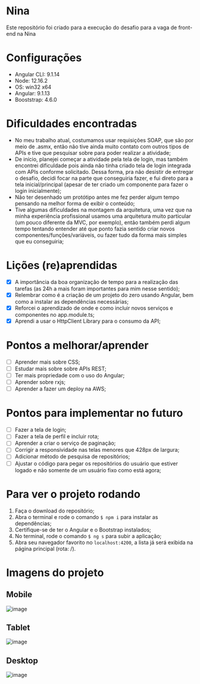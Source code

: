 # Nina

Este repositório foi criado para a execução do desafio para a vaga de front-end na Nina

# Configurações

- Angular CLI: 9.1.14
- Node: 12.16.2
- OS: win32 x64
- Angular: 9.1.13
- Booststrap: 4.6.0

# Dificuldades encontradas

- No meu trabalho atual, costumamos usar requisições SOAP, que são por meio de .asmx, então não tive ainda muito contato com outros tipos de APIs e tive que pesquisar sobre para poder realizar a atividade;
- De início, planejei começar a atividade pela tela de login, mas também encontrei dificuldade pois ainda não tinha criado tela de login integrada com APIs conforme solicitado. Dessa forma, pra não desistir de entregar o desafio, decidi focar na parte que conseguiria fazer, e fui direto para a tela inicial/principal (apesar de ter criado um componente para fazer o login inicialmente);
- Não ter desenhado um protótipo antes me fez perder algum tempo pensando na melhor forma de exibir o conteúdo;
- Tive algumas dificuldades na montagem da arquitetura, uma vez que na minha experiência profissional usamos uma arquitetura muito particular (um pouco diferente da MVC, por exemplo), então também perdi algum tempo tentando entender até que ponto fazia sentido criar novos componentes/funções/variáveis, ou fazer tudo da forma mais simples que eu conseguiria;

# Lições (re)aprendidas
 - [x] A importância da boa organização de tempo para a realização das tarefas (as 24h a mais foram importantes para mim nesse sentido);
 - [x] Relembrar como é a criação de um projeto do zero usando Angular, bem como a instalar as dependências necessárias;
 - [x] Reforcei o aprendizado de onde e como incluir novos serviços e componentes no app.module.ts;
 - [x] Aprendi a usar o HttpClient Library para o consumo da API;
 
# Pontos a melhorar/aprender
  -[ ] Aprender mais sobre CSS;
  -[ ] Estudar mais sobre sobre APIs REST;
  -[ ] Ter mais propriedade com o uso do Angular;
  -[ ] Aprender sobre rxjs;
  -[ ] Aprender a fazer um deploy na AWS;
  
# Pontos para implementar no futuro
  -[ ] Fazer a tela de login;
  -[ ] Fazer a tela de perfil e incluir rota;
  -[ ] Aprender a criar o serviço de paginação;
  -[ ] Corrigir a responsividade nas telas menores que 428px de largura;
  -[ ] Adicionar método de pesquisa de repositórios;
  -[ ] Ajustar o código para pegar os repositórios do usuário que estiver logado e não somente de um usuário fixo como está agora;
  
# Para ver o projeto rodando
  1. Faça o download do repositório;
  2. Abra o terminal e rode o comando `$ npm i` para instalar as dependências;
  3. Certifique-se de ter o Angular e o Bootstrap instalados;
  4. No terminal, rode o comando `$ ng s` para subir a aplicação;
  5. Abra seu navegador favorito no `localhost:4200`, a lista já será exibida na página principal (rota: /).

# Imagens do projeto
## Mobile
![image](https://user-images.githubusercontent.com/50220493/108766216-a1025a80-7533-11eb-9a02-5425fe252756.png)
## Tablet
![image](https://user-images.githubusercontent.com/50220493/108766342-cbecae80-7533-11eb-92e6-5a595c057482.png)
## Desktop 
![image](https://user-images.githubusercontent.com/50220493/108766385-ddce5180-7533-11eb-9605-50d09badb9ef.png)

